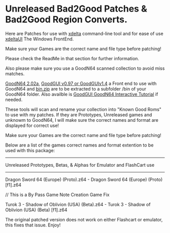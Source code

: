 # Unreleased Bad2Good Patches & Bad2Good Region Converts.

Here are Patches for use with [xdelta](http://xdelta.org/) command-line tool and for ease of use [xdeltaUI](https://www.romhacking.net/utilities/598/) The Windows FrontEnd.

Make sure your Games are the correct name and file type before patching!

Please check the ReadMe in that section for further information.

Also please make sure you use a GoodN64 scanned collection to avoid miss matches.

[GoodN64 2.02a](https://www.emutalk.net/threads/goodn64-2-02a.12068/), [GoodGUI v0.97 or GoodGUIv1.4](https://www.emutalk.net/threads/goodgui-v0-97.29155/) a Front end to use with GoodN64 and [bin.zip](https://www.emutalk.net/threads/bin-zip.12070/) are to be extracted to a subfolder /bin of your GoodN64 folder. Also availble is [GoodGUI GoodN64 Interactive Tutorial](https://www.emutalk.net/threads/goodgui-goodn64-tutorial.28965/) if needed.

These tools will scan and rename your collection into "Known Good Roms" to use with my patches. If they are Prototypes, Unreleased games and unknowm to GoodN64, I will make sure the correct names and format are displayed for correct use!

Make sure your Games are the correct name and file type before patching!

Below are a list of the games correct names and format extention to be used with this package:


---------------------------------

Unreleased Prototypes, Betas, & Alphas for Emulator and FlashCart use

-----

Dragon Sword 64 (Europe) (Proto).z64 - Dragon Sword 64 (Europe) (Proto) [f1].z64

// This is a By Pass Game Note Creation Game Fix 

Turok 3 - Shadow of Oblivion (USA) (Beta).z64 - Turok 3 - Shadow of Oblivion (USA) (Beta) [f1].z64

The original patched version does not work on either Flashcart or emulator, this fixes that issue.
Enjoy!
